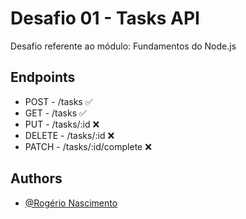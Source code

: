 # Desafio 01 - Tasks API

Desafio referente ao módulo: Fundamentos do Node.js


## Endpoints

- POST - /tasks ✅
- GET - /tasks ✅
- PUT - /tasks/:id ❌
- DELETE - /tasks/:id ❌
- PATCH - /tasks/:id/complete ❌

## Authors
- [@Rogério Nascimento](https://www.github.com/RogerioNascimento-dev)